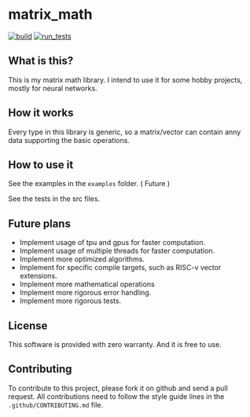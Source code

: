 # matrix_math
[![build](https://github.com/ivario123/matrix_math/actions/workflows/build.yml/badge.svg)](https://github.com/ivario123/matrix_math/actions/workflows/build.yml)
[![run_tests](https://github.com/ivario123/matrix_math/actions/workflows/run_tests.yml/badge.svg)](https://github.com/ivario123/matrix_math/actions/workflows/run_tests.yml)
## What is this?

This is my matrix math library.
I intend to use it for some hobby projects, mostly for neural networks.

## How it works

Every type in this library is generic, so a matrix/vector can contain anny data supporting the basic
operations.

## How to use it

See the examples in the `examples` folder. ( Future )

See the tests in the src files.

## Future plans

- Implement usage of tpu and gpus for faster computation.
- Implement usage of multiple threads for faster computation.
- Implement more optimized algorithms.
- Implement for specific compile targets, such as RISC-v vector extensions.
- Implement more mathematical operations
- Implement more rigorous error handling.
- Implement more rigorous tests.

## License

This software is provided with zero warranty.
And it is free to use.

## Contributing

To contribute to this project, please fork it on github and send a pull request.
All contributions need to follow the style guide lines in the `.github/CONTRIBUTING.md` file.
